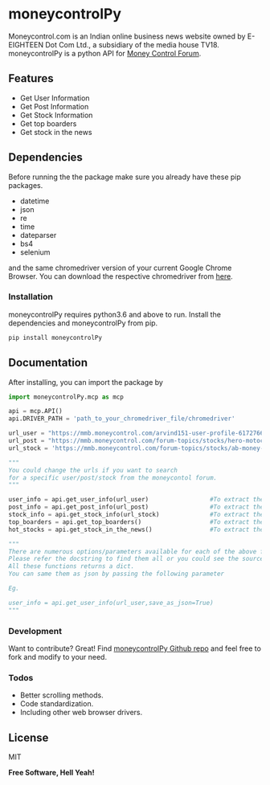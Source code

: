# moneycontrolPy
Moneycontrol.com is an Indian online business news website owned by E-EIGHTEEN Dot Com Ltd., a subsidiary of the media house TV18. moneycontrolPy is a python API for [Money Control Forum]. 
## Features
  - Get User Information
  - Get Post Information
  - Get Stock Information
  - Get top boarders
  - Get stock in the news

## Dependencies
Before running the the package make sure you already have these pip packages.
* datetime
* json
* re
* time
* dateparser
* bs4
* selenium

and the same chromedriver version of your current Google Chrome Browser. You can download the respective chromedriver from [here]. 

### Installation
moneycontrolPy requires python3.6 and above to run. Install the dependencies and moneycontrolPy from pip.
```sh
pip install moneycontrolPy
```
## Documentation
After installing, you can import the package by
```py
import moneycontrolPy.mcp as mcp

api = mcp.API()
api.DRIVER_PATH = 'path_to_your_chromedriver_file/chromedriver'

url_user = "https://mmb.moneycontrol.com/arvind151-user-profile-617276696e64313531.html"
url_post = "https://mmb.moneycontrol.com/forum-topics/stocks/hero-motocorp/thread-message-81248383-83073237.html"
url_stock = 'https://mmb.moneycontrol.com/forum-topics/stocks/ab-money-246165.html'

"""
You could change the urls if you want to search 
for a specific user/post/stock from the moneycontol forum.
"""

user_info = api.get_user_info(url_user)                 #To extract the user information
post_info = api.get_post_info(url_post)                 #To extract the post information
stock_info = api.get_stock_info(url_stock)              #To extract the stock information
top_boarders = api.get_top_boarders()                   #To extract the top boarders
hot_stocks = api.get_stock_in_the_news()                #To extract the stock in the news

"""
There are numerous options/parameters available for each of the above functions functions. 
Please refer the docstring to find them all or you could see the source code & try to understand them.
All these functions returns a dict.
You can same them as json by passing the following parameter

Eg.

user_info = api.get_user_info(url_user,save_as_json=True)
"""
```
### Development

Want to contribute? Great! Find [moneycontrolPy Github repo] and feel free to fork and modify to your need.

### Todos

 - Better scrolling methods.
 - Code standardization.
 - Including other web browser drivers.

License
----

MIT


**Free Software, Hell Yeah!**

   [Money Control Forum]: <https://mmb.moneycontrol.com/>
   [here]: <https://chromedriver.chromium.org/downloads>
   [moneycontrolPy Github repo]: <https://github.com/AkiMosi/moneycontrolPy>